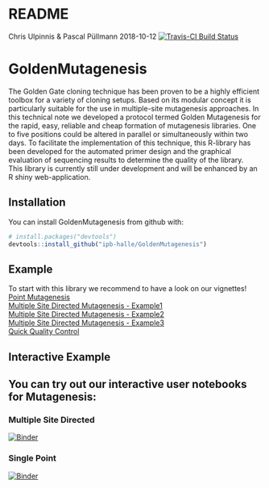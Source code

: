 README
================
Chris Ulpinnis & Pascal Püllmann
2018-10-12
[![Travis-CI Build Status](https://travis-ci.org/ipb-halle/GoldenMutagenesis.svg?branch=master)](https://travis-ci.org/ipb-halle/GoldenMutagenesis)
# GoldenMutagenesis

The Golden Gate cloning technique has been proven to be a highly
efficient toolbox for a variety of cloning setups. Based on its modular
concept it is particularly suitable for the use in multiple-site
mutagenesis approaches. In this technical note we developed a protocol
termed Golden Mutagenesis for the rapid, easy, reliable and cheap
formation of mutagenesis libraries. One to five positions could be
altered in parallel or simultaneously within two days. To facilitate the
implementation of this technique, this R-library has been developed for
the automated primer design and the graphical evaluation of sequencing
results to determine the quality of the library.  
This library is currently still under development and will be enhanced
by an R shiny web-application.

## Installation

You can install GoldenMutagenesis from github with:

``` r
# install.packages("devtools")
devtools::install_github("ipb-halle/GoldenMutagenesis")
```

## Example

To start with this library we recommend to have a look on our
vignettes\!  
[Point
Mutagenesis](https://github.com/ipb-halle/GoldenMutagenesis/blob/master/vignettes/Point_Mutagenesis.md)  
[Multiple Site Directed Mutagenesis -
Example1](https://github.com/ipb-halle/GoldenMutagenesis/blob/master/vignettes/MSD.md)  
[Multiple Site Directed Mutagenesis -
Example2](https://github.com/ipb-halle/GoldenMutagenesis/blob/master/vignettes/MSD2.md)  
[Multiple Site Directed Mutagenesis -
Example3](https://github.com/ipb-halle/GoldenMutagenesis/blob/master/vignettes/MSD3.md)  
[Quick Quality
Control](https://github.com/ipb-halle/GoldenMutagenesis/blob/master/vignettes/QQC.md)  

## Interactive Example

## You can try out our interactive user notebooks for Mutagenesis:

### Multiple Site Directed

[![Binder](https://mybinder.org/badge.svg)](https://mybinder.org/v2/gh/ipb-halle/GoldenMutagenesis/binder?filepath=notebooks%2FMSD_USER.ipynb)

### Single Point

[![Binder](https://mybinder.org/badge.svg)](https://mybinder.org/v2/gh/ipb-halle/GoldenMutagenesis/binder?filepath=notebooks%2FSPM_USER.ipynb)
